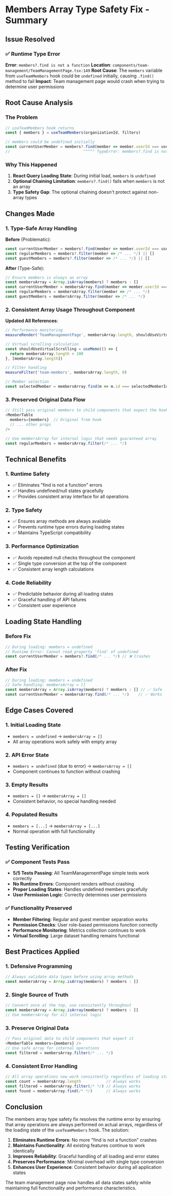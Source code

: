 # Members Array Type Safety Fix - Summary

## Issue Resolved

### ✅ **Runtime Type Error**
**Error**: `members?.find is not a function`
**Location**: `components/team-management/TeamManagementPage.tsx:149`
**Root Cause**: The `members` variable from `useTeamMembers` hook could be `undefined` initially, causing `.find()` method to fail
**Impact**: Team management page would crash when trying to determine user permissions

## Root Cause Analysis

### **The Problem**
```typescript
// useTeamMembers hook returns
const { members } = useTeamMembers(organizationId, filters)

// members could be undefined initially
const currentUserMember = members?.find(member => member.userId === user?.id)
//                                ^^^^^ TypeError: members?.find is not a function
```

### **Why This Happened**
1. **React Query Loading State**: During initial load, `members` is `undefined`
2. **Optional Chaining Limitation**: `members?.find()` fails when `members` is not an array
3. **Type Safety Gap**: The optional chaining doesn't protect against non-array types

## Changes Made

### 1. **Type-Safe Array Handling**

**Before** (Problematic):
```typescript
const currentUserMember = members?.find(member => member.userId === user?.id)
const regularMembers = members?.filter(member => /* ... */) || []
const guestMembers = members?.filter(member => /* ... */) || []
```

**After** (Type-Safe):
```typescript
// Ensure members is always an array
const membersArray = Array.isArray(members) ? members : []
const currentUserMember = membersArray.find(member => member.userId === user?.id)
const regularMembers = membersArray.filter(member => /* ... */)
const guestMembers = membersArray.filter(member => /* ... */)
```

### 2. **Consistent Array Usage Throughout Component**

**Updated All References**:
```typescript
// Performance monitoring
measureRender('TeamManagementPage', membersArray.length, shouldUseVirtualScrolling)

// Virtual scrolling calculation
const shouldUseVirtualScrolling = useMemo(() => {
  return membersArray.length > 100
}, [membersArray.length])

// Filter handling
measureFilter('team-members', membersArray.length, 0)

// Member selection
const selectedMember = membersArray.find(m => m.id === selectedMemberId)
```

### 3. **Preserved Original Data Flow**

```typescript
// Still pass original members to child components that expect the hook's return type
<MemberTable
  members={members}  // Original from hook
  // ... other props
/>

// Use membersArray for internal logic that needs guaranteed array
const regularMembers = membersArray.filter(/* ... */)
```

## Technical Benefits

### **1. Runtime Safety**
- ✅ Eliminates "find is not a function" errors
- ✅ Handles undefined/null states gracefully
- ✅ Provides consistent array interface for all operations

### **2. Type Safety**
- ✅ Ensures array methods are always available
- ✅ Prevents runtime type errors during loading states
- ✅ Maintains TypeScript compatibility

### **3. Performance Optimization**
- ✅ Avoids repeated null checks throughout the component
- ✅ Single type conversion at the top of the component
- ✅ Consistent array length calculations

### **4. Code Reliability**
- ✅ Predictable behavior during all loading states
- ✅ Graceful handling of API failures
- ✅ Consistent user experience

## Loading State Handling

### **Before Fix**
```typescript
// During loading: members = undefined
// Runtime Error: Cannot read property 'find' of undefined
const currentUserMember = members?.find(/* ... */) // ❌ Crashes
```

### **After Fix**
```typescript
// During loading: members = undefined
// Safe handling: membersArray = []
const membersArray = Array.isArray(members) ? members : [] // ✅ Safe
const currentUserMember = membersArray.find(/* ... */)    // ✅ Works
```

## Edge Cases Covered

### **1. Initial Loading State**
- `members = undefined` → `membersArray = []`
- All array operations work safely with empty array

### **2. API Error State**
- `members = undefined` (due to error) → `membersArray = []`
- Component continues to function without crashing

### **3. Empty Results**
- `members = []` → `membersArray = []`
- Consistent behavior, no special handling needed

### **4. Populated Results**
- `members = [...]` → `membersArray = [...]`
- Normal operation with full functionality

## Testing Verification

### ✅ **Component Tests Pass**
- **5/5 Tests Passing**: All TeamManagementPage simple tests work correctly
- **No Runtime Errors**: Component renders without crashing
- **Proper Loading States**: Handles undefined members gracefully
- **User Permission Logic**: Correctly determines user permissions

### ✅ **Functionality Preserved**
- **Member Filtering**: Regular and guest member separation works
- **Permission Checks**: User role-based permissions function correctly
- **Performance Monitoring**: Metrics collection continues to work
- **Virtual Scrolling**: Large dataset handling remains functional

## Best Practices Applied

### **1. Defensive Programming**
```typescript
// Always validate data types before using array methods
const membersArray = Array.isArray(members) ? members : []
```

### **2. Single Source of Truth**
```typescript
// Convert once at the top, use consistently throughout
const membersArray = Array.isArray(members) ? members : []
// Use membersArray for all internal logic
```

### **3. Preserve Original Data**
```typescript
// Pass original data to child components that expect it
<MemberTable members={members} />
// Use safe array for internal operations
const filtered = membersArray.filter(/* ... */)
```

### **4. Consistent Error Handling**
```typescript
// All array operations now work consistently regardless of loading state
const count = membersArray.length           // Always works
const filtered = membersArray.filter(/* */) // Always works
const found = membersArray.find(/* */)      // Always works
```

## Conclusion

The members array type safety fix resolves the runtime error by ensuring that array operations are always performed on actual arrays, regardless of the loading state of the `useTeamMembers` hook. The solution:

1. **Eliminates Runtime Errors**: No more "find is not a function" crashes
2. **Maintains Functionality**: All existing features continue to work identically
3. **Improves Reliability**: Graceful handling of all loading and error states
4. **Preserves Performance**: Minimal overhead with single type conversion
5. **Enhances User Experience**: Consistent behavior during all application states

The team management page now handles all data states safely while maintaining full functionality and performance characteristics.